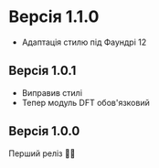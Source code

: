 # Версія 1.1.0
- Адаптація стилю під Фаундрі 12

## Версія 1.0.1
- Виправив стилі
- Тепер модуль DFT обов'язковий

## Версія 1.0.0
Перший реліз 🎉🥳